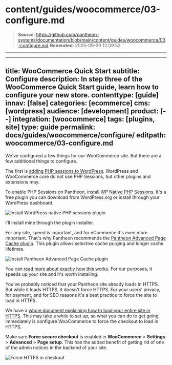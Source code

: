 # content/guides/woocommerce/03-configure.md

> **Source**: https://github.com/pantheon-systems/documentation/blob/main/content/guides/woocommerce/03-configure.md
> **Generated**: 2025-09-20 12:09:53

---

---
title: WooCommerce Quick Start
subtitle: Configure
description: In step three of the WooCommerce Quick Start guide, learn how to configure your new store.
contenttype: [guide]
innav: [false]
categories: [ecommerce]
cms: [wordpress]
audience: [development]
product: [--]
integration: [woocommerce]
tags: [plugins, site]
type: guide
permalink: docs/guides/woocommerce/configure/
editpath: woocommerce/03-configure.md
---
We've configured a few things for our WooCommerce site. But there are a few additional things to configure.

The first is [adding PHP sessions to WordPress](/guides/php/wordpress-sessions). WordPress and WooCommerce core do not use PHP Sessions, but other plugins and extensions may.

To enable PHP Sessions on Pantheon, install [WP Native PHP Sessions](https://wordpress.org/plugins/wp-native-php-sessions/). It's a free plugin you can download from WordPress.org or install through your WordPress dashboard.

![Install WordPress native PHP sessions plugin](../../../images/guides/woocommerce/10-install-WordPress-native-PHP-sessions-plugin.png)

I'll install mine through the plugin installer.

For any site, speed is important, and for eCommerce it's even more important. That's why Pantheon recommends the [Pantheon Advanced Page Cache plugin](https://wordpress.org/plugins/pantheon-advanced-page-cache/). This plugin allows selective cache purging and longer cache lifetimes.

![Install Pantheon Advanced Page Cache plugin](../../../images/guides/woocommerce/11-install-Pantheon-advanced-page-cache-plugin.png)

You can [read more about exactly how this works](https://pantheon.io/blog/optimizing-woocommerce-pantheon-advanced-page-cache-wordpress). For our purposes, it speeds up your site and it's worth installing.

You've probably noticed that your Pantheon site already loads in HTTPS. But while it loads HTTPS, it doesn't force HTTPS. For your users' privacy, for payment, and for SEO reasons it's a best practice to force the site to load in HTTPS.

We have a [whole document explaining how to load your entire site in HTTPS](/http-to-https/#wp). This may take a while to set up, so what you can do to get going immediately is configure WooCommerce to force the checkout to load in HTTPS.

Make sure **Force secure checkout** is enabled in **WooCommerce** > **Settings** > **Advanced** > **Page setup**. This has the added benefit of getting rid of one of the admin notices in the backend of your site.

![Force HTTPS in checkout](../../../images/guides/woocommerce/12-force-secure-checkout.png)
